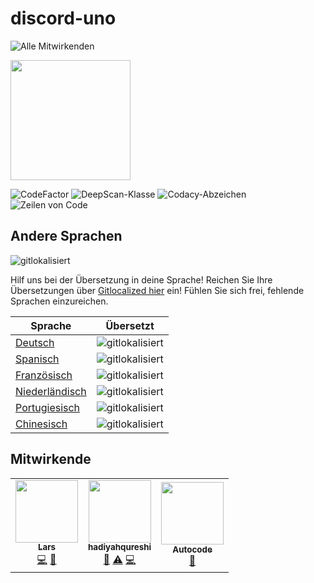 # discord-uno

<!-- ALL-CONTRIBUTORS-BADGE:START - Do not remove or modify this section -->

[](#contributors-)![Alle Mitwirkenden](https://img.shields.io/badge/all_contributors-3-orange.svg?style=flat-square)

<!-- ALL-CONTRIBUTORS-BADGE:END -->

[](https://open.autocode.com/)<img src="https://open.autocode.com/static/images/open.svg?" width="192">

[](https://www.codefactor.io/repository/github/larssieboy18/discord-uno)![CodeFactor](https://www.codefactor.io/repository/github/larssieboy18/discord-uno/badge) [](https://deepscan.io/dashboard#view=project&tid=18640&pid=22229&bid=653932)![DeepScan-Klasse](https://deepscan.io/api/teams/18640/projects/22229/branches/653932/badge/grade.svg) [](https://www.codacy.com/gh/larssieboy18/discord-uno/dashboard?utm_source=github.com&utm_medium=referral&utm_content=larssieboy18/discord-uno&utm_campaign=Badge_Grade)![Codacy-Abzeichen](https://app.codacy.com/project/badge/Grade/ac2f952738c14ea9b587a38d6d963a1f) [](https://sonarcloud.io/summary/new_code?id=larssieboy18_discord-uno)![Zeilen von Code](https://sonarcloud.io/api/project_badges/measure?project=larssieboy18_discord-uno&metric=ncloc)

## Andere Sprachen

[](https://gitlocalize.com/repo/7956/whole_project?utm_source=badge)![gitlokalisiert](https://gitlocalize.com/repo/7956/whole_project/badge.svg)

Hilf uns bei der Übersetzung in deine Sprache! Reichen Sie Ihre Übersetzungen über [Gitlocalized hier](https://gitlocalize.com/repo/7956) ein! Fühlen Sie sich frei, fehlende Sprachen einzureichen.

Sprache | Übersetzt
--- | ---
[Deutsch](https://github.com/larssieboy18/discord-uno/blob/main/locale/de) | [](https://gitlocalize.com/repo/7956/de?utm_source=badge)![gitlokalisiert](https://gitlocalize.com/repo/7956/de/badge.svg)
[Spanisch](https://github.com/larssieboy18/discord-uno/blob/main/locale/es) | [](https://gitlocalize.com/repo/7956/es?utm_source=badge)![gitlokalisiert](https://gitlocalize.com/repo/7956/es/badge.svg)
[Französisch](https://github.com/larssieboy18/discord-uno/blob/main/locale/fr) | [](https://gitlocalize.com/repo/7956/fr?utm_source=badge)![gitlokalisiert](https://gitlocalize.com/repo/7956/fr/badge.svg)
[Niederländisch](https://github.com/larssieboy18/discord-uno/blob/main/locale/nl) | [](https://gitlocalize.com/repo/7956/nl?utm_source=badge)![gitlokalisiert](https://gitlocalize.com/repo/7956/nl/badge.svg)
[Portugiesisch](https://github.com/larssieboy18/discord-uno/blob/main/locale/pt) | [](https://gitlocalize.com/repo/7956/pt?utm_source=badge)![gitlokalisiert](https://gitlocalize.com/repo/7956/pt/badge.svg)
[Chinesisch](https://github.com/larssieboy18/discord-uno/blob/main/locale/zh) | [](https://gitlocalize.com/repo/7956/zh?utm_source=badge)![gitlokalisiert](https://gitlocalize.com/repo/7956/zh/badge.svg) |

## Mitwirkende

<!-- ALL-CONTRIBUTORS-LIST:START - Do not remove or modify this section -->

<!-- prettier-ignore-start -->

<!-- markdownlint-disable -->

<table>
  <tbody>
    <tr>
      <td align="center"> <a href="autocode.com/CreeperTown"><img src="https://avatars.githubusercontent.com/u/9215689?v=4?s=100" width="100px;" alt=""><br><sub><b>Lars</b></sub></a><br> <a href="https://github.com/larssieboy18/discord-uno/commits?author=larssieboy18" title="Code">💻</a> <a href="https://github.com/larssieboy18/discord-uno/commits?author=larssieboy18" title="Dokumentation">📖</a> </td>
      <td align="center"> <a href="https://github.com/hadiyahqureshi"><img src="https://avatars.githubusercontent.com/u/39827241?v=4?s=100" width="100px;" alt=""><br><sub><b>hadiyahqureshi</b></sub></a><br> <a href="#ideas-hadiyahqureshi" title="Ideen, Planung und Feedback">🤔</a> <a href="https://github.com/larssieboy18/discord-uno/commits?author=hadiyahqureshi" title="Prüfungen">⚠️</a> <a href="https://github.com/larssieboy18/discord-uno/commits?author=hadiyahqureshi" title="Code">💻</a> </td>
      <td align="center"> <a href="https://autocode.com/"><img src="https://avatars.githubusercontent.com/u/80448855?v=4?s=100" width="100px;" alt=""><br><sub><b>Autocode</b></sub></a><br> <a href="#tool-acode" title="Werkzeug">🔧</a> </td>
    </tr>
  </tbody>
</table>

<!-- markdownlint-restore -->

<!-- prettier-ignore-end -->

<!-- ALL-CONTRIBUTORS-LIST:END -->
